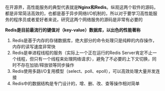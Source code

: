 在开源界，高性能服务的典型代表就是**Nginx和Redis**。纵观这两个软件的源码，都是非常简洁高效的，也都是基于异步网络I/O机制的，所以对于要学习高性能服务的程序员或者爱好者来说，研究这两个网络服务的源码是非常有必要的


**Redis是目前最流行的键值对（key-value）数据库，以出色的性能著称**

1. Redis是基于内存的存储数据库，绝大部分的命令处理只是纯粹的内存操作，内存的读写速度非常快
2. Redis是单进程线程的服务（实际上一个正在运行的Redis Server肯定不止一个线程，但只有一个线程来处理网络请求），避免了不必要的上下文切换，同时不存在加锁/释放锁等同步操作
3. Redis使用多路I/O复用模型（select、poll、epoll），可以高效处理大量并发连接
4. Redis中的数据结构是专门设计的，增、删、改、查等操作相对简单

